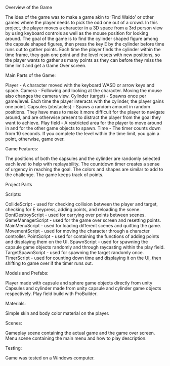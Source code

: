 Overview of the Game

The idea of the game was to make a game akin to ‘Find Waldo’ or other games where the player needs to pick the odd one out of a crowd. In this project, the player moves a character in a 3D space from a 3rd person view by using keyboard controls as well as the mouse position for looking around. The goal of the game is to find the cylinder shaped figure among the capsule shaped figures, then press the key E by the cylinder before time runs out to gather points. Each time the player finds the cylinder within the time frame, they gain one point and the level resets with new positions, so the player wants to gather as many points as they can before they miss the time limit and get a Game Over screen.

Main Parts of the Game:

Player - A character moved with the keyboard WASD or arrow keys and space.
Camera - Following and looking at the character. Moving the mouse also changes the camera view.
Cylinder (target) - Spawns once per game/level. Each time the player interacts with the cylinder, the player gains one point.
Capsules (obstacles) - Spaws a random amount in random positions. They have mass to make it more difficult for the player to navigate around, and are otherwise present to distract the player from the goal they want to achieve.
Play field - A restricted area for the player to move around in and for the other game objects to spawn.
Time - The timer counts down from 10 seconds. If you complete the level within the time limit, you gain a point, otherwise, game over.

Game Features:

The positions of both the capsules and the cylinder are randomly selected each level to help with replayability.
The countdown timer creates a sense of urgency in reaching the goal.
The colors and shapes are similar to add to the challenge.
The game keeps track of points.

Project Parts

Scripts:

CollideScript - used for checking collision between the player and target, checking for E keypress, adding points, and reloading the scene.
DontDestroyScript - used for carrying over points between scenes.
GameManagerScript - used for the game over screen and resetting points.
MainMenuScript - used for loading different scenes and quitting the game.
MovementScript - used for moving the character through a character controller.
PointScript - used for containing the functions of adding points and displaying them on the UI.
SpawnScript - used for spawning the capsule game objects randomly and through raycasting within the play field.
TargetSpawnScript - used for spawning the target randomly once.
TimerScript - used for counting down time and displaying it on the UI, then shifting to game over if the timer runs out.

Models and Prefabs:

Player made with capsule and sphere game objects directly from unity
Capsules and cylinder made from unity capsule and cylinder game objects respectively.
Play field build with ProBuilder.

Materials:

Simple skin and body color material on the player.

Scenes:

Gameplay scene containing the actual game and the game over screen.
Menu scene containing the main menu and how to play description.

Testing:

Game was tested on a Windows computer.
